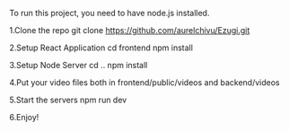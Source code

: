 To run this project, you need to have node.js installed.

1.Clone the repo
git clone https://github.com/aurelchivu/Ezugi.git

2.Setup React Application
cd frontend
npm install

3.Setup Node Server
cd ..
npm install

4.Put your video files both in frontend/public/videos and backend/videos

5.Start the servers
npm run dev

6.Enjoy!
